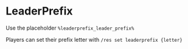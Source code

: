 # LeaderPrefix
Use the placeholder `%leaderprefix_leader_prefix%`

Players can set their prefix letter with `/res set leaderprefix {letter}`